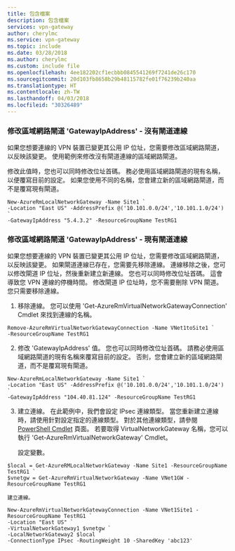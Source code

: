 ```yaml
---
title: 包含檔案
description: 包含檔案
services: vpn-gateway
author: cherylmc
ms.service: vpn-gateway
ms.topic: include
ms.date: 03/28/2018
ms.author: cherylmc
ms.custom: include file
ms.openlocfilehash: 4ee182202cf1ecbbb0845541269f7241de26c170
ms.sourcegitcommit: 20d103fb8658b29b48115782fe01f76239b240aa
ms.translationtype: HT
ms.contentlocale: zh-TW
ms.lasthandoff: 04/03/2018
ms.locfileid: "30326489"
---
```

### <a name="gwipnoconnection"></a>修改區域網路閘道 'GatewayIpAddress' - 沒有閘道連線

如果您想要連線的 VPN 裝置已變更其公用 IP 位址，您需要修改區域網路閘道，以反映該變更。 使用範例來修改沒有閘道連線的區域網路閘道。

修改此值時，您也可以同時修改位址首碼。 務必使用區域網路閘道的現有名稱，以便覆寫目前的設定。 如果您使用不同的名稱，您會建立新的區域網路閘道，而不是覆寫現有閘道。

```azurepowershell-interactive
New-AzureRmLocalNetworkGateway -Name Site1 `
-Location "East US" -AddressPrefix @('10.101.0.0/24','10.101.1.0/24') `
-GatewayIpAddress "5.4.3.2" -ResourceGroupName TestRG1
```

### <a name="gwipwithconnection"></a>修改區域網路閘道 'GatewayIpAddress' - 現有閘道連線

如果您想要連線的 VPN 裝置已變更其公用 IP 位址，您需要修改區域網路閘道，以反映該變更。 如果閘道連線已存在，您需要先移除連線。 連線移除之後，您可以修改閘道 IP 位址，然後重新建立新連線。 您也可以同時修改位址首碼。 這會導致您 VPN 連線的停機時間。 修改閘道 IP 位址時，您不需要刪除 VPN 閘道。 您只需要移除連線。
 

1. 移除連線。 您可以使用 'Get-AzureRmVirtualNetworkGatewayConnection' Cmdlet 來找到連線的名稱。

  ```azurepowershell-interactive
  Remove-AzureRmVirtualNetworkGatewayConnection -Name VNet1toSite1 `
  -ResourceGroupName TestRG1
  ```
2. 修改 'GatewayIpAddress' 值。 您也可以同時修改位址首碼。 請務必使用區域網路閘道的現有名稱來覆寫目前的設定。 否則，您會建立新的區域網路閘道，而不是覆寫現有閘道。

  ```azurepowershell-interactive
  New-AzureRmLocalNetworkGateway -Name Site1 `
  -Location "East US" -AddressPrefix @('10.101.0.0/24','10.101.1.0/24') `
  -GatewayIpAddress "104.40.81.124" -ResourceGroupName TestRG1
  ```
3. 建立連線。 在此範例中，我們會設定 IPsec 連線類型。 當您重新建立連線時，請使用針對設定指定的連線類型。 對於其他連線類型，請參閱 [PowerShell Cmdlet](https://msdn.microsoft.com/library/mt603611.aspx) 頁面。  若要取得 VirtualNetworkGateway 名稱，您可以執行 'Get-AzureRmVirtualNetworkGateway' Cmdlet。
   
    設定變數。

  ```azurepowershell-interactive
  $local = Get-AzureRMLocalNetworkGateway -Name Site1 -ResourceGroupName TestRG1 `
  $vnetgw = Get-AzureRmVirtualNetworkGateway -Name VNet1GW -ResourceGroupName TestRG1
  ```
   
    建立連線。

  ```azurepowershell-interactive 
  New-AzureRmVirtualNetworkGatewayConnection -Name VNet1Site1 -ResourceGroupName TestRG1 `
  -Location "East US" `
  -VirtualNetworkGateway1 $vnetgw `
  -LocalNetworkGateway2 $local `
  -ConnectionType IPsec -RoutingWeight 10 -SharedKey 'abc123'
  ```